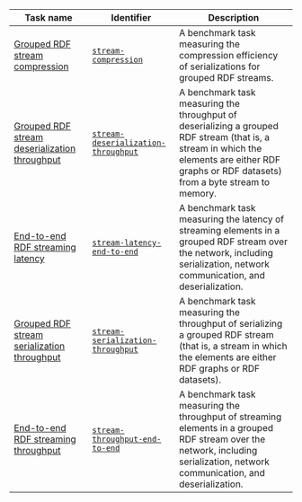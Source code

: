Task name | Identifier | Description
--- | --- | ---
[Grouped RDF stream compression](https://w3id.org/riverbench/v/dev/tasks/stream-compression) | [`stream-compression`](https://w3id.org/riverbench/v/dev/tasks/stream-compression) | A benchmark task measuring the compression efficiency of serializations for grouped RDF streams. 
[Grouped RDF stream deserialization throughput](https://w3id.org/riverbench/v/dev/tasks/stream-deserialization-throughput) | [`stream-deserialization-throughput`](https://w3id.org/riverbench/v/dev/tasks/stream-deserialization-throughput) | A benchmark task measuring the throughput of deserializing a grouped RDF stream (that is, a stream in which the elements are either RDF graphs or RDF datasets) from a byte stream to memory. 
[End-to-end RDF streaming latency](https://w3id.org/riverbench/v/dev/tasks/stream-latency-end-to-end) | [`stream-latency-end-to-end`](https://w3id.org/riverbench/v/dev/tasks/stream-latency-end-to-end) | A benchmark task measuring the latency of streaming elements in a grouped RDF stream over the network, including serialization, network communication, and deserialization. 
[Grouped RDF stream serialization throughput](https://w3id.org/riverbench/v/dev/tasks/stream-serialization-throughput) | [`stream-serialization-throughput`](https://w3id.org/riverbench/v/dev/tasks/stream-serialization-throughput) | A benchmark task measuring the throughput of serializing a grouped RDF stream (that is, a stream in which the elements are either RDF graphs or RDF datasets). 
[End-to-end RDF streaming throughput](https://w3id.org/riverbench/v/dev/tasks/stream-throughput-end-to-end) | [`stream-throughput-end-to-end`](https://w3id.org/riverbench/v/dev/tasks/stream-throughput-end-to-end) | A benchmark task measuring the throughput of streaming elements in a grouped RDF stream over the network, including serialization, network communication, and deserialization. 
